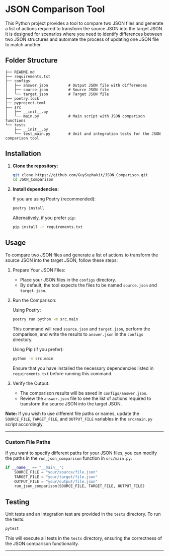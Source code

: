 # JSON Comparison Tool

This Python project provides a tool to compare two JSON files and generate a list of actions required to transform the source JSON into the target JSON. It is designed for scenarios where you need to identify differences between two JSON structures and automate the process of updating one JSON file to match another.

## Folder Structure

```
├── README.md
├── requirements.txt
├── configs
│   ├── answer.json         # Output JSON file with differences
│   ├── source.json         # Source JSON file
│   └── target.json         # Target JSON file
├── poetry.lock
├── pyproject.toml
├── src
│   ├── __init__.py
│   └── main.py             # Main script with JSON comparison functions
└── tests
    ├── __init__.py
    └── test_main.py        # Unit and integration tests for the JSON comparison tool
```

## Installation

1. **Clone the repository:**

   ```sh
   git clone https://github.com/GuySuphakit/JSON_Comparison.git
   cd JSON_Comparison
   ```

2. **Install dependencies:**

   If you are using Poetry (recommended):

   ```sh
   poetry install
   ```

   Alternatively, if you prefer `pip`:

   ```sh
   pip install -r requirements.txt
   ```

## Usage

To compare two JSON files and generate a list of actions to transform the source JSON into the target JSON, follow these steps:

1. Prepare Your JSON Files:

   - Place your JSON files in the `configs` directory.
   - By default, the tool expects the files to be named `source.json` and `target.json`.

2. Run the Comparison:

   Using Poetry:

   ```sh
   poetry run python -m src.main
   ```

   This command will read `source.json` and `target.json`, perform the comparison, and write the results to `answer.json` in the `configs` directory.

   Using Pip (if you prefer):

   ```sh
   python -m src.main
   ```

   Ensure that you have installed the necessary dependencies listed in `requirements.txt` before running this command.

3. Verify the Output:
   - The comparison results will be saved in `configs/answer.json`.
   - Review the `answer.json` file to see the list of actions required to transform the source JSON into the target JSON.

**Note:** If you wish to use different file paths or names, update the `SOURCE_FILE`, `TARGET_FILE`, and `OUTPUT_FILE` variables in the `src/main.py` script accordingly.

---

### Custom File Paths

If you want to specify different paths for your JSON files, you can modify the paths in the `run_json_comparison` function in `src/main.py`.

```python
if __name__ == "__main__":
    SOURCE_FILE = "your/source/file.json"
    TARGET_FILE = "your/target/file.json"
    OUTPUT_FILE = "your/output/file.json"
    run_json_comparison(SOURCE_FILE, TARGET_FILE, OUTPUT_FILE)
```

## Testing

Unit tests and an integration test are provided in the `tests` directory. To run the tests:

```sh
pytest
```

This will execute all tests in the `tests` directory, ensuring the correctness of the JSON comparison functionality.

---
